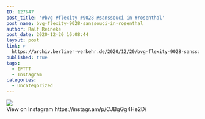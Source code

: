 ```yaml
---
ID: 127647
post_title: '#bvg #flexity #9028 #sanssouci in #rosenthal'
post_name: bvg-flexity-9028-sanssouci-in-rosenthal
author: Ralf Reineke
post_date: 2020-12-20 16:08:44
layout: post
link: >
  https://archiv.berliner-verkehr.de/2020/12/20/bvg-flexity-9028-sanssouci-in-rosenthal/
published: true
tags:
  - IFTTT
  - Instagram
categories:
  - Uncategorized
---
```

<div><img src='https://scontent-iad3-1.cdninstagram.com/v/t51.29350-15/131894200_236323061233494_1611449793377645641_n.jpg?_nc_cat=102&ccb=2&_nc_sid=8ae9d6&_nc_ohc=142ybkDy0MAAX_krlOQ&_nc_ht=scontent-iad3-1.cdninstagram.com&oh=e8fe75f6ed6e41d66d7193ce62af2ec6&oe=60035FF9' style='max-width:600px;' /><br/><div>View on Instagram https://instagr.am/p/CJBgGg4He2D/</div></div>